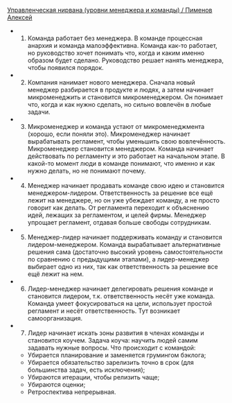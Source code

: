 [Управленческая нирвана (уровни менеджера и команды) / Пименов Алексей](https://youtu.be/J4W63JJ28X8)

- 1. Команда работает без менеджера. В команде процессная анархия и команда малоэффективна. Команда как-то работает, но руководство хочет понимать что, когда и каким именно образом будет сделано. Руководство решает нанять менеджера, чтобы появился порядок.
- 2. Компания нанимает нового менеджера. Сначала новый менеджер разбирается в продукте и людях, а затем начинает микроменеджить и становится микроменеджером. Он понимает что, когда и как нужно сделать, но сильно вовлечён в любые задачи.
- 3. Микроменеджер и команда устают от микроменеджмента (хорошо, если поняли это). Микроменеджер начинает вырабатывать регламент, чтобы уменьшить свою вовлечённость. Микроменеджер становится менеджером. Команда начинает действовать по регламенту и это работает на начальном этапе. В какой-то момент люди в команде понимают, что именно и как нужно делать, но не понимают почему.
- 4. Менеджер начинает продавать команде свою идею и становится менеджером-лидером. Ответственность за решение все ещё лежит на менеджере, но он уже убеждает команду, а не просто говорит как делать. От регламента переходит к объяснению идей, лежащих за регламентом, и целей фирмы. Менеджер упрощает регламент, отдавая больше свободы сотрудникам.
- 5. Менеджер-лидер начинает поддерживать команду и становится лидером-менеджером. Команда вырабатывает альтернативные решения сама (достаточно высокий уровень самостоятельности по сравнению с предыдущими этапами), а лидер-менеджер выбирает одно из них, так как ответственность за решение все ещё лежит на нем.
- 6. Лидер-менеджер начинает делегировать решения команде и становится лидером, т.к. ответственность несёт уже команда. Команда умеет фокусироваться на цели, использует простой регламент и несёт ответственность. Тут возникает самоорганизация.
- 7. Лидер начинает искать зоны развития в членах команды и становится коучем. Задача коуча: научить людей самим задавать нужные вопросы. Что происходит с командой:
  - Убирается планирование и заменяется грумингом бэклога;
  - Убирается обязательство зарелизить точно в срок (для большинства задач, есть исключения);
  - Убираются итерации, чтобы релизить чаще;
  - Убираются оценки;
  - Ретроспектива непрерывная.
